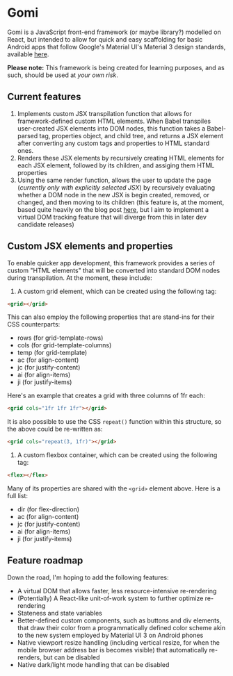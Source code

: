 # Gomi
Gomi is a JavaScript front-end framework (or maybe library?) modelled on React, but intended to allow for quick and easy scaffolding for basic Android apps that follow Google's Material UI's Material 3 design standards, available [here](https://m3.material.io).

**Please note:** This framework is being created for learning purposes, and as such, should be used at *your own risk*.

## Current features
1. Implements custom JSX transpilation function that allows for framework-defined custom HTML elements. When Babel transpiles user-created JSX elements into DOM nodes, this function takes a Babel-parsed tag, properties object, and child tree, and returns a JSX element after converting any custom tags and properties to HTML standard ones.
1. Renders these JSX elements by recursively creating HTML elements for each JSX element, followed by its children, and assiging them HTML properties
1. Using the same render function, allows the user to update the page (*currently only with explicitly selected JSX*) by recursively evaluating whether a DOM node in the new JSX is begin created, removed, or changed, and then moving to its children (this feature is, at the moment, based quite heavily on the blog post [here](https://medium.com/@deathmood/how-to-write-your-own-virtual-dom-ee74acc13060), but I aim to implement a virtual DOM tracking feature that will diverge from this in later dev candidate releases)

## Custom JSX elements and properties
To enable quicker app development, this framework provides a series of custom "HTML elements" that will be converted into standard DOM nodes during transpilation. At the moment, these include:
1. A custom grid element, which can be created using the following tag:
```html
<grid></grid>
```

This can also employ the following properties that are stand-ins for their CSS counterparts:
* rows (for grid-template-rows)
* cols (for grid-template-columns)
* temp (for grid-template)
* ac (for align-content)
* jc (for justify-content)
* ai (for align-items)
* ji (for justify-items)

Here's an example that creates a grid with three columns of 1fr each:
```html
<grid cols="1fr 1fr 1fr"></grid>
```

It is also possible to use the CSS `repeat()` function within this structure, so the above could be re-written as:
```html
<grid cols="repeat(3, 1fr)"></grid>
```

1. A custom flexbox container, which can be created using the following tag:
```html
<flex></flex>
```

Many of its properties are shared with the `<grid>` element above. Here is a full list:
* dir (for flex-direction)
* ac (for align-content)
* jc (for justify-content)
* ai (for align-items)
* ji (for justify-items)

## Feature roadmap
Down the road, I'm hoping to add the following features:
* A virtual DOM that allows faster, less resource-intensive re-rendering
* (Potentially) A React-like unit-of-work system to further optimize re-rendering
* Stateness and state variables
* Better-defined custom components, such as buttons and div elements, that draw their color from a programmatically defined color scheme akin to the new system employed by Material UI 3 on Android phones
* Native viewport resize handling (including vertical resize, for when the mobile browser address bar is becomes visible) that automatically re-renders, but can be disabled
* Native dark/light mode handling that can be disabled
